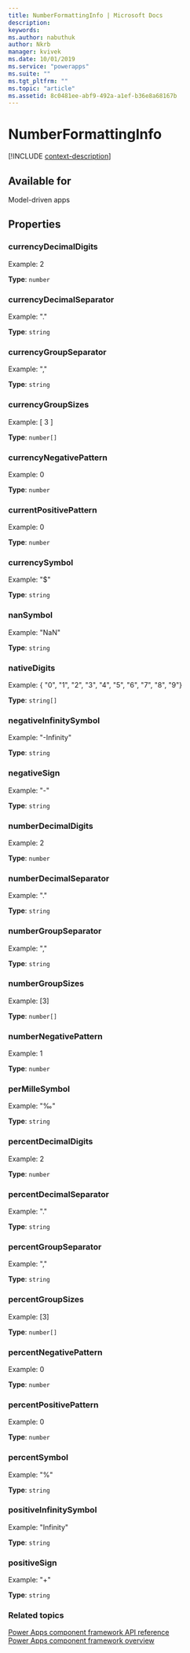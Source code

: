 ```yaml
---
title: NumberFormattingInfo | Microsoft Docs
description: 
keywords:
ms.author: nabuthuk
author: Nkrb
manager: kvivek
ms.date: 10/01/2019
ms.service: "powerapps"
ms.suite: ""
ms.tgt_pltfrm: ""
ms.topic: "article"
ms.assetid: 8c0481ee-abf9-492a-a1ef-b36e8a68167b
---
```


# NumberFormattingInfo

[!INCLUDE [context-description](includes/numberformattinginfo-description.md)]

## Available for 

Model-driven apps

## Properties

### currencyDecimalDigits

 Example: 2

**Type**: `number`

### currencyDecimalSeparator

Example: "."

**Type**: `string`

### currencyGroupSeparator

Example: ","

**Type**: `string`

### currencyGroupSizes

Example: [ 3 ]

**Type**: `number[]`

### currencyNegativePattern

Example: 0

**Type**: `number`

### currentPositivePattern

Example: 0

**Type**: `number`

### currencySymbol

Example: "$"

**Type**: `string`

### nanSymbol

Example: "NaN"

**Type**: `string`

### nativeDigits

Example: { "0", "1", "2", "3", "4", "5", "6", "7", "8", "9"}

**Type**: `string[]`

### negativeInfinitySymbol

Example: "-Infinity"

**Type**: `string`

### negativeSign

Example: "-"

**Type**: `string`

### numberDecimalDigits

Example: 2

**Type**: `number`

### numberDecimalSeparator

Example: "."

**Type**: `string`

### numberGroupSeparator

Example: ","

**Type**: `string`

### numberGroupSizes

Example: [3]

**Type**: `number[]`

### numberNegativePattern

Example: 1

**Type**: `number`

### perMilleSymbol

Example: "‰"

**Type**: `string`

### percentDecimalDigits

Example: 2

**Type**: `number`

### percentDecimalSeparator

Example: "."

**Type**: `string`

### percentGroupSeparator

Example: ","

**Type**: `string`

### percentGroupSizes

Example: [3]

**Type**: `number[]`

### percentNegativePattern

Example: 0

**Type**: `number`

### percentPositivePattern

Example: 0

**Type**: `number`

### percentSymbol

Example: "%"

**Type**: `string`

### positiveInfinitySymbol

Example: "Infinity"

**Type**: `string`

### positiveSign

Example: "+"

**Type**: `string`


### Related topics

[Power Apps component framework API reference](../reference/index.md)<br/>
[Power Apps component framework overview](../overview.md)
